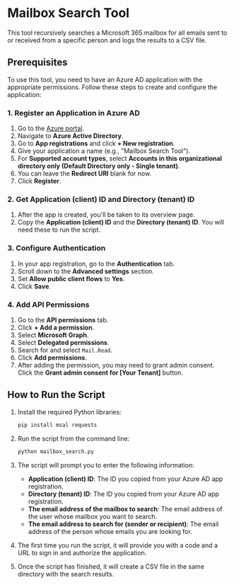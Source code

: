 # Mailbox Search Tool

This tool recursively searches a Microsoft 365 mailbox for all emails sent to or received from a specific person and logs the results to a CSV file.

## Prerequisites

To use this tool, you need to have an Azure AD application with the appropriate permissions. Follow these steps to create and configure the application:

### 1. Register an Application in Azure AD

1.  Go to the [Azure portal](https://portal.azure.com).
2.  Navigate to **Azure Active Directory**.
3.  Go to **App registrations** and click **+ New registration**.
4.  Give your application a name (e.g., "Mailbox Search Tool").
5.  For **Supported account types**, select **Accounts in this organizational directory only (Default Directory only - Single tenant)**.
6.  You can leave the **Redirect URI** blank for now.
7.  Click **Register**.

### 2. Get Application (client) ID and Directory (tenant) ID

1.  After the app is created, you'll be taken to its overview page.
2.  Copy the **Application (client) ID** and the **Directory (tenant) ID**. You will need these to run the script.

### 3. Configure Authentication

1.  In your app registration, go to the **Authentication** tab.
2.  Scroll down to the **Advanced settings** section.
3.  Set **Allow public client flows** to **Yes**.
4.  Click **Save**.

### 4. Add API Permissions

1.  Go to the **API permissions** tab.
2.  Click **+ Add a permission**.
3.  Select **Microsoft Graph**.
4.  Select **Delegated permissions**.
5.  Search for and select `Mail.Read`.
6.  Click **Add permissions**.
7.  After adding the permission, you may need to grant admin consent. Click the **Grant admin consent for [Your Tenant]** button.

## How to Run the Script

1.  Install the required Python libraries:
    ```bash
    pip install msal requests
    ```
2.  Run the script from the command line:
    ```bash
    python mailbox_search.py
    ```
3.  The script will prompt you to enter the following information:
    *   **Application (client) ID**: The ID you copied from your Azure AD app registration.
    *   **Directory (tenant) ID**: The ID you copied from your Azure AD app registration.
    *   **The email address of the mailbox to search**: The email address of the user whose mailbox you want to search.
    *   **The email address to search for (sender or recipient)**: The email address of the person whose emails you are looking for.

4.  The first time you run the script, it will provide you with a code and a URL to sign in and authorize the application.

5.  Once the script has finished, it will create a CSV file in the same directory with the search results.
